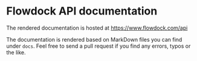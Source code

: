 # Flowdock API documentation
The rendered documentation is hosted at https://www.flowdock.com/api

The documentation is rendered based on MarkDown files you can find under `docs`. Feel free to send a pull request if you find any errors, typos or the like.
